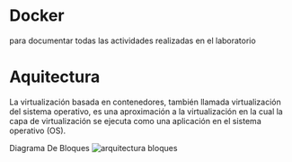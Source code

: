 # Docker
para documentar todas las actividades realizadas
en el laboratorio

# Aquitectura
La virtualización basada en contenedores, también llamada virtualización del sistema operativo, 
es una aproximación a la virtualización en la cual la capa de virtualización se ejecuta como una aplicación en el sistema operativo (OS).

Diagrama De Bloques
![arquitectura bloques](https://user-images.githubusercontent.com/100426946/187724083-226fd1de-0ab0-4328-a485-ae401a14e673.jpg)

